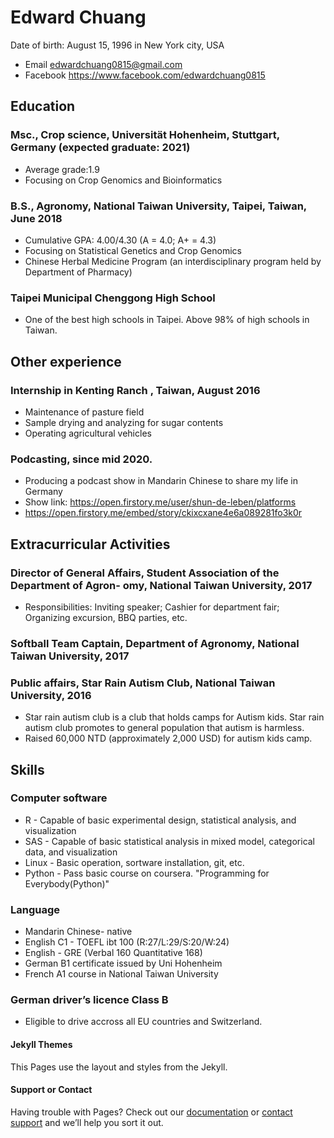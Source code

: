 # Edward Chuang
Date of birth: August 15, 1996 in New York city, USA

- Email edwardchuang0815@gmail.com
- Facebook https://www.facebook.com/edwardchuang0815

## Education

### Msc., Crop science, Universität Hohenheim, Stuttgart, Germany (expected graduate: 2021)
- Average grade:1.9
- Focusing on Crop Genomics and Bioinformatics

### B.S., Agronomy, National Taiwan University, Taipei, Taiwan, June 2018
- Cumulative GPA: 4.00/4.30 (A = 4.0; A+ = 4.3)
- Focusing on Statistical Genetics and Crop Genomics
- Chinese Herbal Medicine Program (an interdisciplinary program held by Department of Pharmacy)

### Taipei Municipal Chenggong High School
- One of the best high schools in Taipei. Above 98% of high schools in Taiwan.

## Other experience

### Internship in Kenting Ranch , Taiwan, August 2016
- Maintenance of pasture field
- Sample drying and analyzing for sugar contents 
- Operating agricultural vehicles

### Podcasting, since mid 2020.
- Producing a podcast show in Mandarin Chinese to share my life in Germany 
- Show link: https://open.firstory.me/user/shun-de-leben/platforms
- https://open.firstory.me/embed/story/ckixcxane4e6a089281fo3k0r

## Extracurricular Activities
### Director of General Affairs, Student Association of the Department of Agron- omy, National Taiwan University, 2017
- Responsibilities: Inviting speaker; Cashier for department fair; Organizing excursion, BBQ parties, etc.
### Softball Team Captain, Department of Agronomy, National Taiwan University, 2017
### Public affairs, Star Rain Autism Club, National Taiwan University, 2016
- Star rain autism club is a club that holds camps for Autism kids. Star rain autism club promotes to general population that autism is harmless.
- Raised 60,000 NTD (approximately 2,000 USD) for autism kids camp.

## Skills
### Computer software
- R - Capable of basic experimental design, statistical analysis, and visualization
- SAS - Capable of basic statistical analysis in mixed model, categorical data, and visualization
- Linux - Basic operation, sortware installation, git, etc.
- Python - Pass basic course on coursera. "Programming for Everybody(Python)"

### Language
- Mandarin Chinese- native
- English C1 - TOEFL ibt 100 (R:27/L:29/S:20/W:24) 
- English - GRE (Verbal 160 Quantitative 168)
- German B1 certificate issued by Uni Hohenheim
- French A1 course in National Taiwan University

### German driver’s licence Class B
- Eligible to drive accross all EU countries and Switzerland.

#### Jekyll Themes
This Pages use the layout and styles from the Jekyll.

#### Support or Contact

Having trouble with Pages? Check out our [documentation](https://docs.github.com/categories/github-pages-basics/) or [contact support](https://support.github.com/contact) and we’ll help you sort it out.

